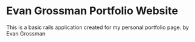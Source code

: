 # Evan Grossman Portfolio Website

This is a basic rails application created for my personal portfolio page.
by Evan Grossman